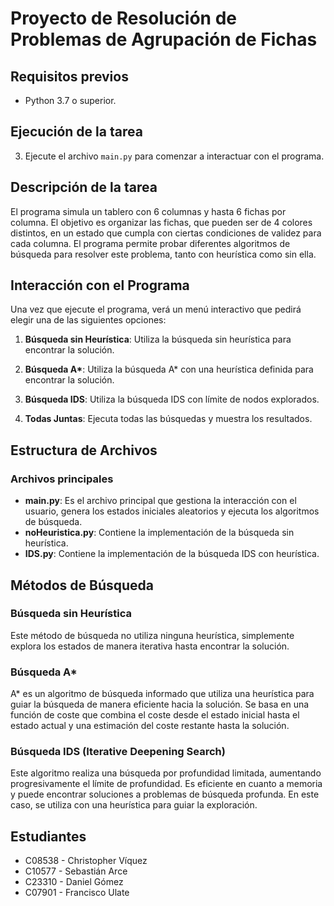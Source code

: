 # Proyecto de Resolución de Problemas de Agrupación de Fichas


## Requisitos previos

- Python 3.7 o superior.

## Ejecución de la tarea

3. Ejecute el archivo `main.py` para comenzar a interactuar con el programa.

## Descripción de la tarea

El programa simula un tablero con 6 columnas y hasta 6 fichas por columna. El objetivo es organizar las fichas, que pueden ser de 4 colores distintos, en un estado que cumpla con ciertas condiciones de validez para cada columna. El programa permite probar diferentes algoritmos de búsqueda para resolver este problema, tanto con heurística como sin ella.

## Interacción con el Programa

Una vez que ejecute el programa, verá un menú interactivo que pedirá elegir una de las siguientes opciones:

1. **Búsqueda sin Heurística**: Utiliza la búsqueda sin heurística para encontrar la solución.

2. **Búsqueda A\***: Utiliza la búsqueda A\* con una heurística definida para encontrar la solución.

3. **Búsqueda IDS**: Utiliza la búsqueda IDS con límite de nodos explorados.

4. **Todas Juntas**: Ejecuta todas las búsquedas y muestra los resultados.

## Estructura de Archivos

### Archivos principales

- **main.py**: Es el archivo principal que gestiona la interacción con el usuario, genera los estados iniciales aleatorios y ejecuta los algoritmos de búsqueda.
- **noHeuristica.py**: Contiene la implementación de la búsqueda sin heurística.
- **IDS.py**: Contiene la implementación de la búsqueda IDS con heurística.

## Métodos de Búsqueda

### Búsqueda sin Heurística

Este método de búsqueda no utiliza ninguna heurística, simplemente explora los estados de manera iterativa hasta encontrar la solución. 

### Búsqueda A\*

A\* es un algoritmo de búsqueda informado que utiliza una heurística para guiar la búsqueda de manera eficiente hacia la solución. Se basa en una función de coste que combina el coste desde el estado inicial hasta el estado actual y una estimación del coste restante hasta la solución.

### Búsqueda IDS (Iterative Deepening Search)

Este algoritmo realiza una búsqueda por profundidad limitada, aumentando progresivamente el límite de profundidad. Es eficiente en cuanto a memoria y puede encontrar soluciones a problemas de búsqueda profunda. En este caso, se utiliza con una heurística para guiar la exploración.

## Estudiantes

- C08538 - Christopher Víquez
- C10577 - Sebastián Arce
- C23310 - Daniel Gómez
- C07901 - Francisco Ulate
